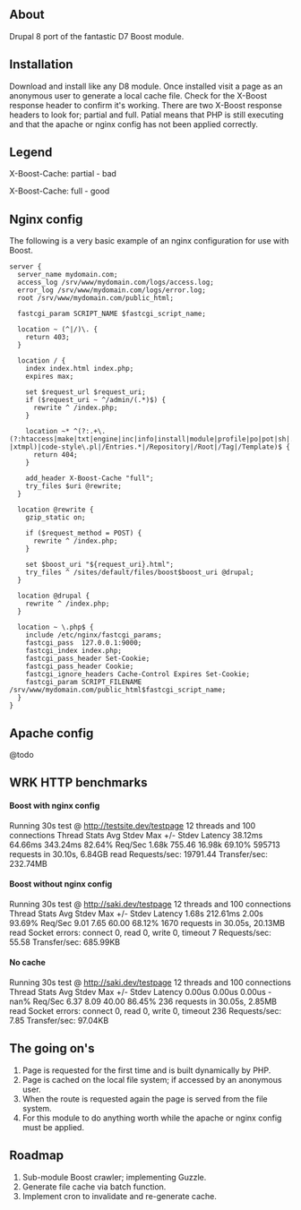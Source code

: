 ## About
Drupal 8 port of the fantastic D7 Boost module.


## Installation
Download and install like any D8 module. Once installed visit a page as an anonymous user to
generate a local cache file. Check for the X-Boost response header to confirm it's working. There
are two X-Boost response headers to look for; partial and full. Patial means that PHP is still executing
and that the apache or nginx config has not been applied correctly.


## Legend
X-Boost-Cache: partial - bad

X-Boost-Cache: full - good


## Nginx config
The following is a very basic example of an nginx configuration for use with Boost.

```
server {
  server_name mydomain.com;
  access_log /srv/www/mydomain.com/logs/access.log;
  error_log /srv/www/mydomain.com/logs/error.log;
  root /srv/www/mydomain.com/public_html;

  fastcgi_param SCRIPT_NAME $fastcgi_script_name;

  location ~ (^|/)\. {
    return 403;
  }
    
  location / {
    index index.html index.php;
    expires max;

    set $request_url $request_uri;
    if ($request_uri ~ ^/admin/(.*)$) {
      rewrite ^ /index.php;
    }

    location ~* ^(?:.+\.(?:htaccess|make|txt|engine|inc|info|install|module|profile|po|pot|sh|.*sql|test|theme|tpl(?:\.php)?|xtmpl)|code-style\.pl|/Entries.*|/Repository|/Root|/Tag|/Template)$ {
      return 404;
    }

    add_header X-Boost-Cache "full";
    try_files $uri @rewrite;
  }

  location @rewrite {
    gzip_static on;

    if ($request_method = POST) {
      rewrite ^ /index.php;
    }

    set $boost_uri "${request_uri}.html";
    try_files ^ /sites/default/files/boost$boost_uri @drupal;
  }

  location @drupal {
    rewrite ^ /index.php;
  }

  location ~ \.php$ {
    include /etc/nginx/fastcgi_params;
    fastcgi_pass  127.0.0.1:9000;
    fastcgi_index index.php;
    fastcgi_pass_header Set-Cookie;
    fastcgi_pass_header Cookie;
    fastcgi_ignore_headers Cache-Control Expires Set-Cookie;
    fastcgi_param SCRIPT_FILENAME /srv/www/mydomain.com/public_html$fastcgi_script_name;
  }
}
```

## Apache config
@todo


## WRK HTTP benchmarks
#### Boost with nginx config
Running 30s test @ http://testsite.dev/testpage
  12 threads and 100 connections
  Thread Stats   Avg      Stdev     Max   +/- Stdev
    Latency    38.12ms   64.66ms 343.24ms   82.64%
    Req/Sec     1.68k   755.46    16.98k    69.10%
  595713 requests in 30.10s, 6.84GB read
Requests/sec:  19791.44
Transfer/sec:    232.74MB

#### Boost without nginx config
Running 30s test @ http://saki.dev/testpage
  12 threads and 100 connections
  Thread Stats   Avg      Stdev     Max   +/- Stdev
    Latency     1.68s   212.61ms   2.00s    93.69%
    Req/Sec     9.01      7.65    60.00     68.12%
  1670 requests in 30.05s, 20.13MB read
  Socket errors: connect 0, read 0, write 0, timeout 7
Requests/sec:     55.58
Transfer/sec:    685.99KB

#### No cache
Running 30s test @ http://saki.dev/testpage
  12 threads and 100 connections
  Thread Stats   Avg      Stdev     Max   +/- Stdev
    Latency     0.00us    0.00us   0.00us    -nan%
    Req/Sec     6.37      8.09    40.00     86.45%
  236 requests in 30.05s, 2.85MB read
  Socket errors: connect 0, read 0, write 0, timeout 236
Requests/sec:      7.85
Transfer/sec:     97.04KB


## The going on's
1. Page is requested for the first time and is built dynamically by PHP.
2. Page is cached on the local file system; if accessed by an anonymous user.
3. When the route is requested again the page is served from the file system.
4. For this module to do anything worth while the apache or nginx config must be applied.


## Roadmap
1. Sub-module Boost crawler; implementing Guzzle.
2. Generate file cache via batch function.
3. Implement cron to invalidate and re-generate cache.